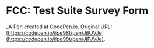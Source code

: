 # FCC: Test Suite Survey Form
 _A Pen created at CodePen.io. Original URL: [https://codepen.io/lipe98t/pen/JjPJVJe](https://codepen.io/lipe98t/pen/JjPJVJe).

 